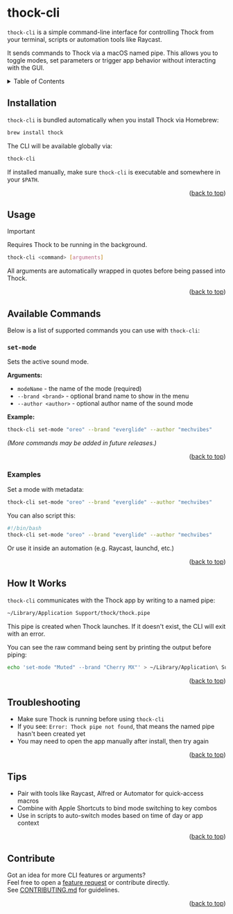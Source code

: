 <a name="readme-top"></a>


# thock-cli

`thock-cli` is a simple command-line interface for controlling Thock from your terminal, scripts or automation tools like Raycast.

It sends commands to Thock via a macOS named pipe. This allows you to toggle modes, set parameters or trigger app behavior without interacting with the GUI.



<!-- TABLE OF CONTENTS -->
<details>
  <summary>Table of Contents</summary>
  <ol>
    <li><a href="#installation">Installation</a></li>
    <li><a href="#usage">Usage</a></li>
    <li><a href="#available-commands">Available Commands</a></li>
    <li><a href="#examples">Examples</a></li>
    <li><a href="#how-it-works">How It Works</a></li>
    <li><a href="#troubleshooting">Troubleshooting</a></li>
    <li><a href="#tips">Tips</a></li>
    <li><a href="#contribute">Contribute</a></li>
  </ol>
</details>



## Installation

`thock-cli` is bundled automatically when you install Thock via Homebrew:

```sh
brew install thock
```

The CLI will be available globally via:

```sh
thock-cli
```

If installed manually, make sure `thock-cli` is executable and somewhere in your `$PATH`.

<p align="right">(<a href="#readme-top">back to top</a>)</p>



## Usage

> [!IMPORTANT]  
> Requires Thock to be running in the background.

```sh
thock-cli <command> [arguments]
```

All arguments are automatically wrapped in quotes before being passed into Thock.

<p align="right">(<a href="#readme-top">back to top</a>)</p>



## Available Commands

Below is a list of supported commands you can use with `thock-cli`:

### `set-mode`
Sets the active sound mode.

**Arguments:**
- `modeName` - the name of the mode (required)
- `--brand <brand>` - optional brand name to show in the menu
- `--author <author>` - optional author name of the sound mode

**Example:**
```sh
thock-cli set-mode "oreo" --brand "everglide" --author "mechvibes"
```

*(More commands may be added in future releases.)*

<p align="right">(<a href="#readme-top">back to top</a>)</p>



### Examples

Set a mode with metadata:

```sh
thock-cli set-mode "oreo" --brand "everglide" --author "mechvibes"
```

You can also script this:

```sh
#!/bin/bash
thock-cli set-mode "oreo" --brand "everglide" --author "mechvibes"
```

Or use it inside an automation (e.g. Raycast, launchd, etc.)

<p align="right">(<a href="#readme-top">back to top</a>)</p>



## How It Works

`thock-cli` communicates with the Thock app by writing to a named pipe:

```sh
~/Library/Application Support/thock/thock.pipe
```

This pipe is created when Thock launches. If it doesn't exist, the CLI will exit with an error.

You can see the raw command being sent by printing the output before piping:

```sh
echo 'set-mode "Muted" --brand "Cherry MX"' > ~/Library/Application\ Support/thock/thock.pipe
```

<p align="right">(<a href="#readme-top">back to top</a>)</p>



## Troubleshooting

- Make sure Thock is running before using `thock-cli`
- If you see: `Error: Thock pipe not found`, that means the named pipe hasn't been created yet
- You may need to open the app manually after install, then try again

<p align="right">(<a href="#readme-top">back to top</a>)</p>



## Tips

- Pair with tools like Raycast, Alfred or Automator for quick-access macros
- Combine with Apple Shortcuts to bind mode switching to key combos
- Use in scripts to auto-switch modes based on time of day or app context

<p align="right">(<a href="#readme-top">back to top</a>)</p>



## Contribute

Got an idea for more CLI features or arguments?  
Feel free to open a [feature request](https://github.com/kamillobinski/thock/issues) or contribute directly.  
See [CONTRIBUTING.md](./CONTRIBUTING.md) for guidelines.



<p align="right">(<a href="#readme-top">back to top</a>)</p>

